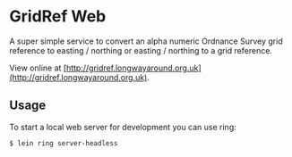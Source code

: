 # GridRef Web

A super simple service to convert an alpha numeric Ordnance Survey grid reference to easting / northing or easting / northing to a grid reference.

View online at [http://gridref.longwayaround.org.uk](http://gridref.longwayaround.org.uk).

## Usage

To start a local web server for development you can use ring:

    $ lein ring server-headless
